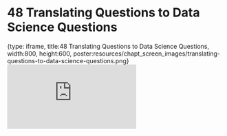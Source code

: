 # 48 Translating Questions to Data Science Questions
 
{type: iframe, title:48 Translating Questions to Data Science Questions, width:800, height:600, poster:resources/chapt_screen_images/translating-questions-to-data-science-questions.png}
![](https://datatrail-jhu.github.io/DataTrail_ReOrg/no_toc/translating-questions-to-data-science-questions.html)
 

 
